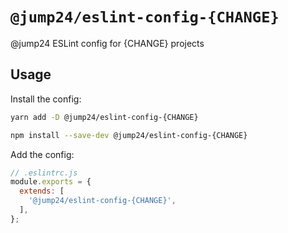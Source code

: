 # `@jump24/eslint-config-{CHANGE}`
@jump24 ESLint config for {CHANGE} projects

## Usage

Install the config:
```bash
yarn add -D @jump24/eslint-config-{CHANGE}
```

```bash
npm install --save-dev @jump24/eslint-config-{CHANGE}
```

Add the config:
```js
// .eslintrc.js
module.exports = {
  extends: [
    '@jump24/eslint-config-{CHANGE}',
  ],
};
```

